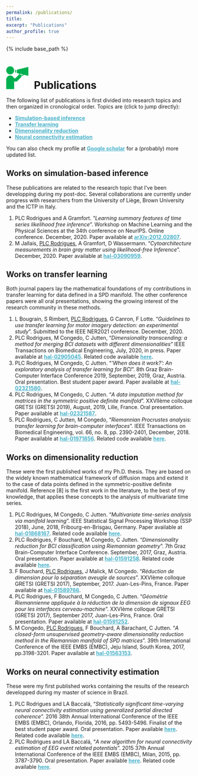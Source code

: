```yaml
---
permalink: /publications/
title:
excerpt: "Publications"
author_profile: true
---
```


{% include base_path %}

<h1 style="margin-bottom:0.5em"><img src="/images/picto_publications.svg" width="60px" style="margin-right:15px">Publications</h1>

<p style="margin-bottom:1em">The following list of publications is first divided into research topics and then organized in cronological order. Topics are (click to jump directly):
</p>
<ul class="publi_list">
  <li class="publi_list"><a href="#sbi" style="color:#46B1C9; font-weight:bold;">Simulation-based inference </a></li>
  <li class="publi_list"><a href="#transfer_learning" style="color:#46B1C9; font-weight:bold;">Transfer learning</a></li>
  <li class="publi_list"><a href="#dimension_reduction" style="color:#46B1C9; font-weight:bold;">Dimensionality reduction</a></li>
  <li class="publi_list"><a href="#pdc" style="color:#46B1C9; font-weight:bold;">Neural connectivity estimation</a></li>
</ul>

You can also check my profile at <a href="https://scholar.google.com/citations?user=8Jiux08AAAAJ" target="_blank" style="font-weight:bold; color:#46B1C9">Google scholar</a> for a (probably) more updated list.

<h2><a id="sbi">Works on simulation-based inference</a></h2>
These publications are related to the research topic that I’ve been developping during my post-doc. Several collaborations are currently under progress with researchers from the University of Liège, Brown University and the ICTP in Italy.
<ol class="split start" style="margin-top:1em">
  <li> PLC Rodrigues and A Gramfort. “<i>Learning summary features of time series likelihood free inference</i>”. Workshop on Machine Learning and the Physical Sciences at the 34th conference on NeurIPS. Online conference. December, 2020. Paper available at <a style="color:#46B1C9; font-weight:bold;" href="https://arxiv.org/abs/2012.02807" target="_blank">arXiv:2012.02807</a>.</li>
  <li>M Jallais, <u>PLC Rodrigues</u>, A Gramfort, D Wassermann. “<i>Cytoarchitecture measurements in brain gray matter using likelihood-free Inference</i>”. December, 2020. Paper available at <a style="color:#46B1C9; font-weight:bold;" href="https://hal.inria.fr/hal-03090959" target="_blank">hal-03090959</a>.</li>
</ol>

<div id="transfer_learning">
<h2>Works on transfer learning</h2>
Both journal papers lay the mathematical foundations of my contributions in transfer learning for data defined in a SPD manifold. The other conference papers were all oral presentations, showing the growing interest of the research community in these methods.
</div>
<ol class="split" style="margin-top:1em">
  <li>L Bougrain, S Rimbert, <u>PLC Rodrigues</u>, G Canron, F Lotte. “<i>Guidelines to use transfer learning for motor imagery detection: an experimental study</i>”. Submitted to the IEEE NER2021 conference. December, 2020.</li>
  <li>PLC Rodrigues, M Congedo, C Jutten, “<i>Dimensionality transcending: a method for merging BCI datasets with different dimensionalities</i>” IEEE Transactions on Biomedical Engineering, July, 2020, in press. Paper available at <a style="color:#46B1C9; font-weight:bold;" href="https://hal.inria.fr/hal-02905045" target="_blank">hal-02905045</a>. Related code available <a style="color:#46B1C9; font-weight:bold;" href="https://github.com/plcrodrigues/DT" target="_blank">here</a>.
  </li>
  <li>PLC Rodrigues, M Congedo, C Jutten. “<i>‘When does it work?’: An exploratory analysis of transfer learning for BCI</i>”. 8th Graz Brain-Computer Interface Conference 2019, September, 2019, Graz, Austria. Oral presentation. Best student paper award. Paper available at <a style="color:#46B1C9; font-weight:bold;" href="https://hal.inria.fr/hal-02321580" target="_blank">hal-02321580</a>.
  </li>
  <li>PLC Rodrigues, M Congedo, C Jutten. “<i>A data imputation method for matrices in the
  symmetric positive definite manifold</i>”. XXVIIème colloque GRETSI (GRETSI 2019), August,
  2019, Lille, France. Oral presentation. Paper available at <a style="color:#46B1C9; font-weight:bold;" href="https://hal.inria.fr/hal-02321587" target="_blank">hal-02321587</a>.  
  </li>  
  <li>PLC Rodrigues, C Jutten, M Congedo, “<i>Riemannian Procrustes analysis: transfer learning for brain-computer interfaces</i>”. IEEE Transactions on Biomedical Engineering, vol. 66, no. 8, pp. 2390-2401, December, 2018. Paper available at <a style="color:#46B1C9; font-weight:bold;" href="https://hal.inria.fr/hal-01971856" target="_blank">hal-01971856</a>. Related code available <a style="color:#46B1C9; font-weight:bold;" href="https://github.com/plcrodrigues/RPA" target="_blank">here</a>.
  </li>
</ol>

<div id="dimension_reduction">
<h2>Works on dimensionality reduction</h2>
These were the first published works of my Ph.D. thesis. They are based on the widely known mathematical framework of diffusion maps and extend it to the case of data points defined in the symmetric-positive definite manifold. Reference [8] is the first work in the literature, to the best of my knowledge, that applies these concepts to the analysis of multivariate time series.
</div>
<ol class="split" style="margin-top:1em">
  <li>PLC Rodrigues, M Congedo, C Jutten. “<i>Multivariate time-series analysis via manifold
  learning</i>”. IEEE Statistical Signal Processing Workshop (SSP 2018), June, 2018, Fribourg-en-Brisgau, Germany. Paper available at <a style="color:#46B1C9; font-weight:bold;" href="https://hal.inria.fr/hal-01868167" target="_blank">hal-01868167</a>. Related code available <a style="color:#46B1C9; font-weight:bold;" href="https://github.com/plcrodrigues/PhD-Code" target="_blank">here</a>.
  </li>
  <li>PLC Rodrigues, F Bouchard, M Congedo, C Jutten. “<i>Dimensionality reduction for BCI
  classification using Riemannian geometry</i>”. 7th Graz Brain-Computer Interface Conference. September, 2017, Graz, Austria. Oral presentation. Paper available at <a style="color:#46B1C9; font-weight:bold;" href="https://hal.inria.fr/hal-01591258" target="_blank">hal-01591258</a>. Related code available <a style="color:#46B1C9; font-weight:bold;" href="https://github.com/plcrodrigues/PhD-Code" target="_blank">here</a>.
  </li>
  <li>F Bouchard, <u>PLC Rodrigues</u>, J Malick, M Congedo. “<i>Réduction de dimension pour la séparation aveugle de sources</i>”. XXVIème colloque GRETSI (GRETSI 2017), September, 2017. Juan-Les-Pins, France. Paper available at <a style="color:#46B1C9; font-weight:bold;" href="https://hal.inria.fr/hal-01589766" target="_blank">hal-01589766</a>.
  </li>    
  <li>PLC Rodrigues, F Bouchard, M Congedo, C Jutten. “<i>Géométrie Riemannienne appliquée
  à la réduction de la dimension de signaux EEG pour les interfaces cerveau-machine</i>”.
  XXVIème colloque GRETSI (GRETSI 2017), September 2017, Juan-Les-Pins, France. Oral
  presentation. Paper available at <a style="color:#46B1C9; font-weight:bold;" href="https://hal.inria.fr/hal-01591252" target="_blank">hal-01591252</a>.
  </li> 
  <li>M Congedo, <u>PLC Rodrigues</u>, F Bouchard, A Barachant, C Jutten. “<i>A closed-form unsupervised geometry-aware dimensionality reduction method in the Riemannian manifold of SPD matrices</i>”. 39th International Conference of the IEEE EMBS (EMBC), Jeju Island, South Korea, 2017, pp.3198-3201. Paper available at <a style="color:#46B1C9; font-weight:bold;" href="https://hal.inria.fr/hal-01563153" target="_blank">hal-01563153</a>.
  </li>    
</ol>

<div id="pdc">
<h2>Works on neural connectivity estimation</h2>
These were my first published works containing the results of the research developped during my master of science in Brazil. 
</div>
<ol class="split" style="margin-top:1em">
  <li>PLC Rodrigues and LA Baccalá, “<i>Statistically significant time-varying neural connectivity estimation using generalized partial directed coherence</i>”. 2016 38th Annual International Conference of the IEEE EMBS (EMBC), Orlando, Florida, 2016, pp. 5493-5496. Finalist of the best student paper award. Oral presentation. Paper available <a style="color:#46B1C9; font-weight:bold;" href="https://ieeexplore.ieee.org/abstract/document/7591970" target="_blank">here</a>. Related code available <a style="color:#46B1C9; font-weight:bold;" href="https://github.com/plcrodrigues/TVPDC" target="_blank">here</a>.
</li>
  <li>PLC Rodrigues and LA Baccalá, “<i>A new algorithm for neural connectivity estimation of EEG event related potentials</i>”. 2015 37th Annual International Conference of the IEEE EMBS (EMBC), Milan, 2015, pp. 3787-3790. Oral presentation. Paper available <a style="color:#46B1C9; font-weight:bold;" href="https://ieeexplore.ieee.org/abstract/document/7319218" target="_blank">here</a>. Related code available <a style="color:#46B1C9; font-weight:bold;" href="https://github.com/plcrodrigues/TVPDC" target="_blank">here</a>.
  </li>
</ol>